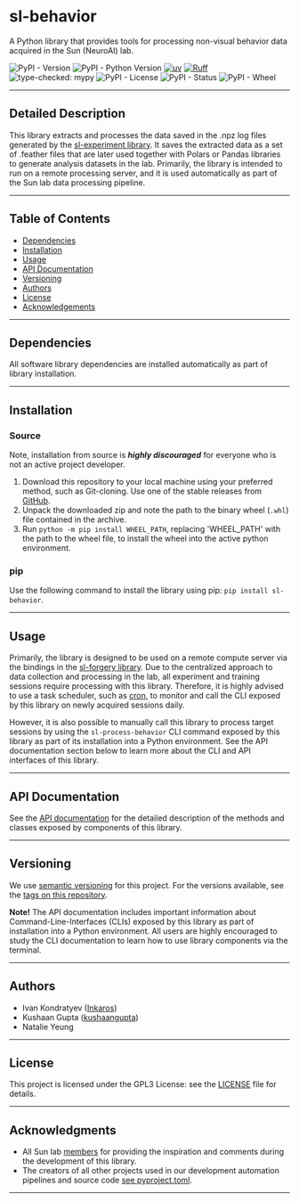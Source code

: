 # sl-behavior

A Python library that provides tools for processing non-visual behavior data acquired in the Sun (NeuroAI) lab.

![PyPI - Version](https://img.shields.io/pypi/v/sl-behavior)
![PyPI - Python Version](https://img.shields.io/pypi/pyversions/sl-behavior)
[![uv](https://tinyurl.com/uvbadge)](https://github.com/astral-sh/uv)
[![Ruff](https://tinyurl.com/ruffbadge)](https://github.com/astral-sh/ruff)
![type-checked: mypy](https://img.shields.io/badge/type--checked-mypy-blue?style=flat-square&logo=python)
![PyPI - License](https://img.shields.io/pypi/l/sl-behavior)
![PyPI - Status](https://img.shields.io/pypi/status/sl-behavior)
![PyPI - Wheel](https://img.shields.io/pypi/wheel/sl-behavior)
___

## Detailed Description

This library extracts and processes the data saved in the .npz log files generated by the 
[sl-experiment library](https://github.com/Sun-Lab-NBB/sl-experiment). It saves the extracted data as a set of .feather 
files that are later used together with Polars or Pandas libraries to generate analysis datasets in the lab. Primarily, 
the library is intended to run on a remote processing server, and it is used automatically as part of the Sun lab 
data processing pipeline.
___

## Table of Contents

- [Dependencies](#dependencies)
- [Installation](#installation)
- [Usage](#usage)
- [API Documentation](#api-documentation)
- [Versioning](#versioning)
- [Authors](#authors)
- [License](#license)
- [Acknowledgements](#acknowledgments)
---

## Dependencies

All software library dependencies are installed automatically as part of library installation.

---

## Installation

### Source

Note, installation from source is ***highly discouraged*** for everyone who is not an active project developer.

1. Download this repository to your local machine using your preferred method, such as Git-cloning. Use one
   of the stable releases from [GitHub](https://github.com/Sun-Lab-NBB/sl-behavior/releases).
2. Unpack the downloaded zip and note the path to the binary wheel (`.whl`) file contained in the archive.
3. Run ```python -m pip install WHEEL_PATH```, replacing 'WHEEL_PATH' with the path to the wheel file, to install the 
   wheel into the active python environment.

### pip
Use the following command to install the library using pip: ```pip install sl-behavior```.

---

## Usage

Primarily, the library is designed to be used on a remote compute server via the bindings in the 
[sl-forgery library](https://github.com/Sun-Lab-NBB/sl-forgery). Due to the centralized approach to data collection and
processing in the lab, all experiment and training sessions require processing with this library. Therefore, it is 
highly advised to use a task scheduler, such as [cron](https://en.wikipedia.org/wiki/Cron), to monitor and call the 
CLI exposed by this library on newly acquired sessions daily.

However, it is also possible to manually call this library to process target sessions by using the `sl-process-behavior`
CLI command exposed by this library as part of its installation into a Python environment. See the API documentation 
section below to learn more about the CLI and API interfaces of this library.

---

## API Documentation

See the [API documentation](https://sl-behavior-api-docs.netlify.app/) for the
detailed description of the methods and classes exposed by components of this library.
___

## Versioning

We use [semantic versioning](https://semver.org/) for this project. For the versions available, see the 
[tags on this repository](https://github.com/Sun-Lab-NBB/sl-behavior/tags).

**Note!** The API documentation includes important information about Command-Line-Interfaces (CLIs) exposed by this 
library as part of installation into a Python environment. All users are highly encouraged to study the CLI 
documentation to learn how to use library components via the terminal.

---

## Authors

- Ivan Kondratyev ([Inkaros](https://github.com/Inkaros))
- Kushaan Gupta ([kushaangupta](https://github.com/kushaangupta))
- Natalie Yeung

___

## License

This project is licensed under the GPL3 License: see the [LICENSE](LICENSE) file for details.
___

## Acknowledgments

- All Sun lab [members](https://neuroai.github.io/sunlab/people) for providing the inspiration and comments during the
  development of this library.
- The creators of all other projects used in our development automation pipelines and source code 
  [see pyproject.toml](pyproject.toml).

---
